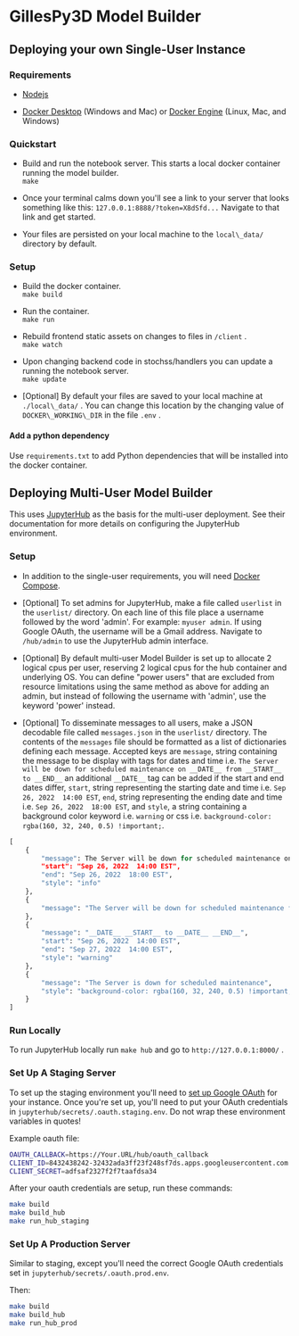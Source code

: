 # GillesPy3D Model Builder


## Deploying your own Single-User Instance
### Requirements

- [Nodejs](https://nodejs.org/)

- [Docker Desktop](https://www.docker.com/products/docker-desktop) (Windows and Mac) or [Docker Engine](https://docs.docker.com/install/) (Linux, Mac, and Windows)


### Quickstart

- Build and run the notebook server. This starts a local docker container running the model builder.    
  `make`

- Once your terminal calms down you'll see a link to your server that looks something like this: `127.0.0.1:8888/?token=X8dSfd...` Navigate to that link and get started.

- Your files are persisted on your local machine to the `local\_data/` directory by default.

### Setup

- Build the docker container.   
  `make build`

- Run the container.   
  `make run`

- Rebuild frontend static assets on changes to files in `/client` .  
  `make watch`

- Upon changing backend code in stochss/handlers you can update a running the notebook server.  
  `make update`

- [Optional] By default your files are saved to your local machine at `./local\_data/` . You can change this location by the changing value of `DOCKER\_WORKING\_DIR` in the file `.env` .

#### Add a python dependency

Use `requirements.txt` to add Python dependencies that will be installed into the docker container.

## Deploying Multi-User Model Builder

This uses [JupyterHub](https://jupyterhub.readthedocs.io/en/stable/#) as the basis for the multi-user deployment.  See their documentation for more details on configuring the JupyterHub environment.
  
### Setup

- In addition to the single-user requirements, you will need [Docker Compose](https://docs.docker.com/compose/install/).  

- [Optional] To set admins for JupyterHub, make a file called `userlist` in the `userlist/` directory. On each line of this file place a username followed by the word 'admin'. For example: `myuser admin`. If using Google OAuth, the username will be a Gmail address. Navigate to `/hub/admin` to use the JupyterHub admin interface.

- [Optional] By default multi-user Model Builder is set up to allocate 2 logical cpus per user, reserving 2 logical cpus for the hub container and underlying OS. You can define "power users" that are excluded from resource limitations using the same method as above for adding an admin, but instead of following the username with 'admin', use the keyword 'power' instead.

- [Optional] To disseminate messages to all users, make a JSON decodable file called `messages.json` in the `userlist/` directory. The contents of the `messages` file should be formatted as a list of dictionaries defining each message. Accepted keys are `message`, string containing the message to be display with tags for dates and time i.e. `The Server will be down for scheduled maintenance on __DATE__ from __START__ to __END__` an additional `__DATE__` tag can be added if the start and end dates differ, `start`, string representing the starting date and time i.e. `Sep 26, 2022  14:00 EST`, `end`, string representing the ending date and time i.e. `Sep 26, 2022  18:00 EST`, and `style`, a string containing a background color keyword i.e. `warning` or css i.e. `background-color: rgba(160, 32, 240, 0.5) !important;`.

```python
[
    {
        "message": The Server will be down for scheduled maintenance on __DATE__ from __START__ to __END__",
        "start": "Sep 26, 2022  14:00 EST",
        "end": "Sep 26, 2022  18:00 EST",
        "style": "info"
    },
    {
        "message": "The Server will be down for scheduled maintenance from"
    },
    {
        "message": "__DATE__ __START__ to __DATE__ __END__",
        "start": "Sep 26, 2022  14:00 EST",
        "end": "Sep 27, 2022  14:00 EST",
        "style": "warning"
    },
    {
        "message": "The Server is down for scheduled maintenance",
        "style": "background-color: rgba(160, 32, 240, 0.5) !important;"
    }
]
```

### Run Locally

To run JupyterHub locally run `make hub` and go to `http://127.0.0.1:8000/` .

### Set Up A Staging Server

To set up the staging environment you'll need to [set up Google OAuth](https://developers.google.com/identity/protocols/oauth2) for your instance.  Once you're set up, you'll need to put your OAuth credentials in `jupyterhub/secrets/.oauth.staging.env`. Do not wrap these environment variables in quotes!

Example oauth file:

```bash
OAUTH_CALLBACK=https://Your.URL/hub/oauth_callback
CLIENT_ID=8432438242-32432ada3ff23f248sf7ds.apps.googleusercontent.com
CLIENT_SECRET=adfsaf2327f2f7taafdsa34
```

After your oauth credentials are setup, run these commands:

```bash
make build
make build_hub
make run_hub_staging
```

### Set Up A Production Server

Similar to staging, except you'll need the correct Google OAuth credentials set in `jupyterhub/secrets/.oauth.prod.env`.

Then:

```bash
make build
make build_hub
make run_hub_prod
```

